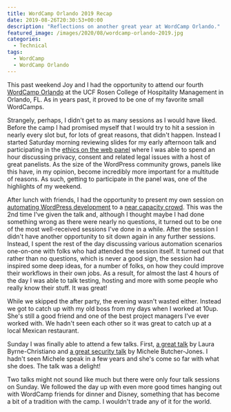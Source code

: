 ```yaml
---
title: WordCamp Orlando 2019 Recap
date: 2019-08-26T20:30:53+00:00
description: "Reflections on another great year at WordCamp Orlando."
featured_image: /images/2020/08/wordcamp-orlando-2019.jpg
categories:
  - Technical
tags:
  - WordCamp
  - WordCamp Orlando
---
```


This past weekend Joy and I had the opportunity to attend our fourth [WordCamp Orlando](https://2019.orlando.wordcamp.org/ "WordCamp Orlando 2019") at the UCF Rosen College of Hospitality Management in Orlando, FL. As in years past, it proved to be one of my favorite small WordCamps.

Strangely, perhaps, I didn't get to as many sessions as I would have liked. Before the camp I had promised myself that I would try to hit a session in nearly every slot but, for lots of great reasons, that didn't happen. Instead I started Saturday morning reviewing slides for my early afternoon talk and participating in the [ethics on the web panel](https://2019.orlando.wordcamp.org/session/ethics-on-the-web-panel/ "Ethics on the Web Panel, WordCamp Orlando, 2019") where I was able to spend an hour discussing privacy, consent and related legal issues with a host of great panelists. As the size of the WordPress community grows, panels like this have, in my opinion, become incredibly more important for a multitude of reasons. As such, getting to participate in the panel was, one of the highlights of my weekend.

After lunch with friends, I had the opportunity to present my own session on [automating WordPress development](https://2019.orlando.wordcamp.org/session/automating-wordpress-development/ "Automating WordPress Development, WordCamp Orlando, 2019") to a [near capacity crowd](https://twitter.com/allie_nimmons/status/1165313437376774144?s=20 "Tweet from Allie Nimmons pointing out my session was standing room only").
This was the 2nd time I've given the talk and, although I thought maybe I had done something wrong as there were nearly no questions, it turned out to be one of the most well-received sessions I've done in a while. After the session I didn't have another opportunity to sit down again in any further sessions. Instead, I spent the rest of the day discussing various automation scenarios one-on-one with folks who had attended the session itself. It turned out that rather than no questions, which is never a good sign, the session had inspired some deep ideas, for a number of folks, on how they could improve their workflows in their own jobs. As a result, for almost the last 4 hours of the day I was able to talk testing, hosting and more with some people who really know their stuff. It was  great!

While we skipped the after party, the evening wasn't wasted either. Instead we got to catch up with my old boss from my days when I worked at 10up. She's still a good friend and one of the best project managers I've ever worked with. We hadn't seen each other so it was great to catch up at a local Mexican restaurant.

Sunday I was finally able to attend a few talks. First, [a great talk](https://2019.orlando.wordcamp.org/session/floating-to-the-top-how-website-and-social-media-strategy-literally-rescued-us-from-the-flood/ "Floating to the Top: How website and social media strategy literally rescued us from the flood, WordCamp Orlando, 2019") by Laura Byrne-Christiano and [a great security talk](https://2019.orlando.wordcamp.org/session/passwords-attacks-and-security-oh-my/ "Passwords, Attacks, and Security Oh My, WordCamp Orlando, 2019") by Michele Butcher-Jones. I hadn't seen Michele speak in a few years and she's come so far with what she does. The talk was a delight!

Two talks might not sound like much but there were only four talk sessions on Sunday. We followed the day up with even more good times hanging out with WordCamp friends for dinner and Disney, something that has become a bit of a tradition with the camp. I wouldn't trade any of it for the world.